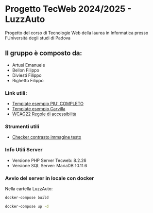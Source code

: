 # Progetto TecWeb 2024/2025 - LuzzAuto
Progetto del corso di Tecnologie Web della laurea in Informatica presso l'Università degli studi di Padova
## Il gruppo è composto da:
- Artusi Emanuele
- Bellon Filippo
- Diviesti Filippo
- Righetto Filippo
### Link utili:
- [Template esempio PIU' COMPLETO](https://themes.getbootstrap.com/preview/?theme_id=1719)
- [Template esempio Carvilla](https://demo.themesine.com/carvilla/)
- [WCAG22 Regole di accessibilità](https://www.w3.org/WAI/WCAG22/quickref/)

### Strumenti utili
- [Checker contrasto immagine testo](https://imagecontrastchecker.com/)

### Info Utili Server
- Versione PHP Server Tecweb: 8.2.26
- Versione SQL Server: MariaDB 10.11.6

### Avvio del server in locale con docker
Nella cartella LuzzAuto:
```cmd
docker-compose build
```
```cmd
docker-compose up -d
```
